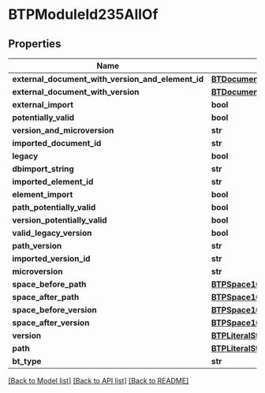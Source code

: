 # BTPModuleId235AllOf

## Properties
Name | Type | Description | Notes
------------ | ------------- | ------------- | -------------
**external_document_with_version_and_element_id** | [**BTDocumentWithVersionAndElementId**](BTDocumentWithVersionAndElementId.md) |  | [optional] 
**external_document_with_version** | [**BTDocumentWithVersionId**](BTDocumentWithVersionId.md) |  | [optional] 
**external_import** | **bool** |  | [optional] 
**potentially_valid** | **bool** |  | [optional] 
**version_and_microversion** | **str** |  | [optional] 
**imported_document_id** | **str** |  | [optional] 
**legacy** | **bool** |  | [optional] 
**dbimport_string** | **str** |  | [optional] 
**imported_element_id** | **str** |  | [optional] 
**element_import** | **bool** |  | [optional] 
**path_potentially_valid** | **bool** |  | [optional] 
**version_potentially_valid** | **bool** |  | [optional] 
**valid_legacy_version** | **bool** |  | [optional] 
**path_version** | **str** |  | [optional] 
**imported_version_id** | **str** |  | [optional] 
**microversion** | **str** |  | [optional] 
**space_before_path** | [**BTPSpace10**](BTPSpace10.md) |  | [optional] 
**space_after_path** | [**BTPSpace10**](BTPSpace10.md) |  | [optional] 
**space_before_version** | [**BTPSpace10**](BTPSpace10.md) |  | [optional] 
**space_after_version** | [**BTPSpace10**](BTPSpace10.md) |  | [optional] 
**version** | [**BTPLiteralString259**](BTPLiteralString259.md) |  | [optional] 
**path** | [**BTPLiteralString259**](BTPLiteralString259.md) |  | [optional] 
**bt_type** | **str** |  | [optional] 

[[Back to Model list]](../README.md#documentation-for-models) [[Back to API list]](../README.md#documentation-for-api-endpoints) [[Back to README]](../README.md)



